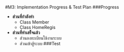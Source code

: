 #M3: Implementation Progress & Test Plan 
###Progress
 - **ส่วนที่กำลังทำ**
     -  Class Member
     -  Class HomeRegis
 - **ส่วนที่ทำเสร็จแล้ว**    
     -  ส่วนลงทะเบียนใช้งานระบบ
     -  ส่วนเข้าสู้ระบบ
###Test
